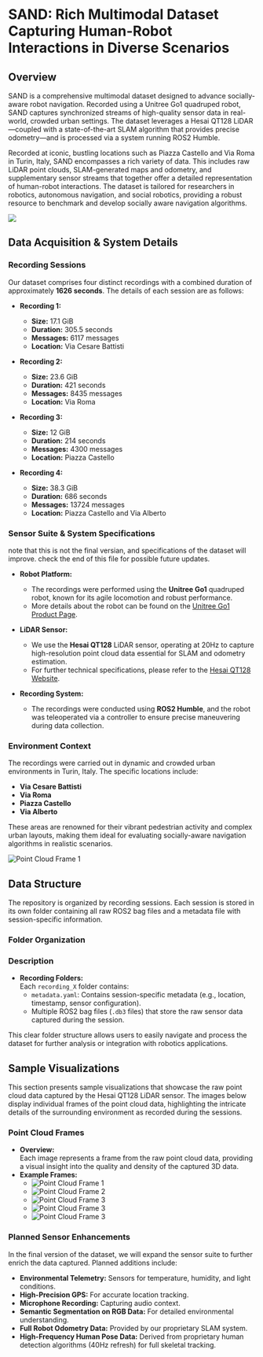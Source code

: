 # SAND: Rich Multimodal Dataset Capturing Human-Robot Interactions in Diverse Scenarios

## Overview

SAND is a comprehensive multimodal dataset designed to advance socially-aware robot navigation. Recorded using a Unitree Go1 quadruped robot, SAND captures synchronized streams of high-quality sensor data in real-world, crowded urban settings. The dataset leverages a Hesai QT128 LiDAR—coupled with a state-of-the-art SLAM algorithm that provides precise odometry—and is processed via a system running ROS2 Humble.

Recorded at iconic, bustling locations such as Piazza Castello and Via Roma in Turin, Italy, SAND encompasses a rich variety of data. This includes raw LiDAR point clouds, SLAM-generated maps and odometry, and supplementary sensor streams that together offer a detailed representation of human-robot interactions. The dataset is tailored for researchers in robotics, autonomous navigation, and social robotics, providing a robust resource to benchmark and develop socially aware navigation algorithms.

![](./images/7.jpeg)
## Data Acquisition & System Details

### Recording Sessions
Our dataset comprises four distinct recordings with a combined duration of approximately **1626 seconds**. The details of each session are as follows:

- **Recording 1:**
  - **Size:** 17.1 GiB
  - **Duration:** 305.5 seconds
  - **Messages:** 6117 messages
  - **Location:** Via Cesare Battisti

- **Recording 2:**
  - **Size:** 23.6 GiB
  - **Duration:** 421 seconds
  - **Messages:** 8435 messages
  - **Location:** Via Roma

- **Recording 3:**
  - **Size:** 12 GiB
  - **Duration:** 214 seconds
  - **Messages:** 4300 messages
  - **Location:** Piazza Castello

- **Recording 4:**
  - **Size:** 38.3 GiB
  - **Duration:** 686 seconds
  - **Messages:** 13724 messages
  - **Location:** Piazza Castello and Via Alberto

### Sensor Suite & System Specifications
note that this is not the final versian, and specifications of the dataset will improve. check the end of this file for possible future updates.
- **Robot Platform:**
  - The recordings were performed using the **Unitree Go1** quadruped robot, known for its agile locomotion and robust performance.
  - More details about the robot can be found on the [Unitree Go1 Product Page](https://shop.unitree.com/products/unitreeyushutechnologydog-artificial-intelligence-companion-bionic-companion-intelligent-robot-go1-quadruped-robot-dog?srsltid=AfmBOoolAkfvPyK6gfOl0G2-_ozL7nvVu82R6AjaPywBH2e7_77nCqFN).

- **LiDAR Sensor:**
  - We use the **Hesai QT128** LiDAR sensor, operating at 20Hz to capture high-resolution point cloud data essential for SLAM and odometry estimation.
  - For further technical specifications, please refer to the [Hesai QT128 Website](https://www.hesaitech.com/product/qt128/).

- **Recording System:**

  - The recordings were conducted using **ROS2 Humble**, and the robot was teleoperated via a controller to ensure precise maneuvering during data collection.

### Environment Context
The recordings were carried out in dynamic and crowded urban environments in Turin, Italy. The specific locations include:
- **Via Cesare Battisti**
- **Via Roma**
- **Piazza Castello**
- **Via Alberto**

These areas are renowned for their vibrant pedestrian activity and complex urban layouts, making them ideal for evaluating socially-aware navigation algorithms in realistic scenarios.

![Point Cloud Frame 1](./images/8.jpeg)



## Data Structure

The repository is organized by recording sessions. Each session is stored in its own folder containing all raw ROS2 bag files and a metadata file with session-specific information.

### Folder Organization


### Description

- **Recording Folders:**  
  Each `recording_X` folder contains:
  - `metadata.yaml`: Contains session-specific metadata (e.g., location, timestamp, sensor configuration).
  - Multiple ROS2 bag files (`.db3` files) that store the raw sensor data captured during the session.


This clear folder structure allows users to easily navigate and process the dataset for further analysis or integration with robotics applications.



## Sample Visualizations

This section presents sample visualizations that showcase the raw point cloud data captured by the Hesai QT128 LiDAR sensor. The images below display individual frames of the point cloud data, highlighting the intricate details of the surrounding environment as recorded during the sessions.

### Point Cloud Frames
- **Overview:**  
  Each image represents a frame from the raw point cloud data, providing a visual insight into the quality and density of the captured 3D data.
- **Example Frames:**
  - ![Point Cloud Frame 1](./images/1.png)
  - ![Point Cloud Frame 2](./images/2.png)
  - ![Point Cloud Frame 3](./images/3.png)
  - ![Point Cloud Frame 3](./images/4.png)
  - ![Point Cloud Frame 3](./images/5.png)


### Planned Sensor Enhancements

In the final version of the dataset, we will expand the sensor suite to further enrich the data captured. Planned additions include:

- **Environmental Telemetry:** Sensors for temperature, humidity, and light conditions.
- **High-Precision GPS:** For accurate location tracking.
- **Microphone Recording:** Capturing audio context.
- **Semantic Segmentation on RGB Data:** For detailed environmental understanding.
- **Full Robot Odometry Data:** Provided by our proprietary SLAM system.
- **High-Frequency Human Pose Data:** Derived from proprietary human detection algorithms (40Hz refresh) for full skeletal tracking.